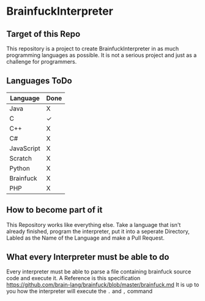 # BrainfuckInterpreter

## Target of this Repo
This repository is a project to create BrainfuckInterpreter in as much programming languages as possible. It is not a serious project and just as a challenge for programmers.

## Languages ToDo

Language | Done
------------ | -------------
Java | X
C | ✓
C++ | X
C# | X
JavaScript | X
Scratch | X
Python | X
Brainfuck | X
PHP | X

## How to become part of it
This Repository works like everything else. Take a language that isn't already finished, program the interpreter, put it into a seperate Directory, Labled as the Name of the Language and make a Pull Request.

## What every Interpreter must be able to do
Every interpreter must be able to parse a file containing brainfuck source code and execute it.
A Reference is this specification https://github.com/brain-lang/brainfuck/blob/master/brainfuck.md
It is up to you how the interpreter will execute the `.` and `,` command 
